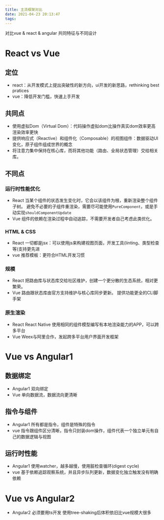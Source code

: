 ```yaml
---
title: 主流框架对比
date: 2021-04-23 20:13:47
tags:
---
```


对比vue & react & angular 共同特征与不同设计

# React vs Vue

## 定位
- react：从开发模式上提出突破性的新方向，ui开发的新思路，rethinking best pratices
- vue：降低开发门槛，快速上手开发
## 共同点
- 使用虚拟Dom（Virtual Dom）：代码操作虚拟dom比操作真实dom效率更高渲染效率更快
- 提供响应式（Reactive）和组件化（Composable）的视图组件：数据驱动UI变化，原子组件组成世界的概念
- 将注意力集中保持在核心库，而将其他功能（路由、全局状态管理）交给相关库。

## 不同点
### 运行时性能优化
- React
  当某个组件的状态发生变化时，它会以该组件为根，重新渲染整个组件子树。
  避免不必要的子组件重渲染，需要尽可能使用`PureComponent`，或是手动实现`shouldComponentUpdate`
- Vue
  组件的依赖在渲染过程中自动追踪，不需要开发者自己考虑此类优化。
### HTML & CSS
- React
  一切都是jsx：可以使用js来构建视图页面，开发工具(linting、类型检查等)支持更先进
- vue
  推荐模板：更符合HTML开发习惯

### 规模

- React
  把路由库与状态库交给社区维护，创建一个更分散的生态系统，相对更繁荣。
- Vue
  路由跟状态库由官方支持维护与核心库同步更新。
  提供功能更全的CLI脚手架

### 原生渲染
- React
  React Native 使用相同的组件模型编写有本地渲染能力的APP，可以跨多平台
- Vue
  Weex与阿里合作，发起跨多平台用户界面开发框架


# Vue vs Angular1

## 数据绑定
- Angular1 双向绑定
- Vue 单向数据流，数据流向更清晰
## 指令与组件
- Angular1 所有都是指令，组件是特殊的指令
- vue 指令跟组件区分清晰，指令只封装dom操作，组件代表一个独立单元有自己的数据逻辑与视图

## 运行时性能
- Angular1 使用watcher，越多越慢，使用脏检查循环(digest cycle)
- vue 基于依赖追踪观察系统，并且异步队列更新，数据变化独立触发没有明确依赖

# Vue vs Angular2

- Angular2
  必须要用ts开发
  使用tree-shaking后体积依旧比vue规模大很多
